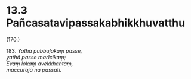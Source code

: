# 13.3 Pañcasatavipassakabhikkhuvatthu

(170.)

183\. _Yathā pubbuḷakaṃ passe,_  
_yathā passe marīcikaṃ;_  
_Evaṃ lokaṃ avekkhantaṃ,_  
_maccurājā na passati._
